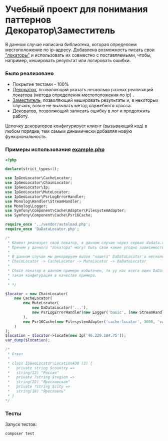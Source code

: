 # Учебный проект для понимания паттернов Декоратор\Заместитель

В данном случае написана библиотека, которая определяем местоположение по ip-адресу.
Добавлена возможность писать свои ["локаторы"](example%2FDaDataLocator.php) и использовать их совместно с поставляемыми, чтобы, например, кешировать результат или логировать ошибки.

### Было реализовано ###
- Покрытие тестами - 100%
- [Декоратор](src%2FChainLocator.php), позволяющий указать несколько разных реализаций локатора (метода определения местоположения по ip) .
- [Заместитель](src%2FCacheLocator.php), позволяющий кешировать результаты и, в некоторых случаях, вовсе не вызывать метод служебного класса.
- [Декоратор](src%2FMuteLocator.php), позволяющий записать ошибку в лог и продолжить работу.

Цепочку декораторов конфигурирует клиент (вызывающий код) в любом порядке, тем самым динамически добавляя новую функциональность.

### Примеры использования [example.php](example%2Fexample.php)
```php
<?php

declare(strict_types=1);

use IpGeoLocator\CacheLocator;
use IpGeoLocator\ChainLocator;
use IpGeoLocator\Ip;
use IpGeoLocator\MuteLocator;
use IpGeoLocator\PsrLogErrorHandler;
use Monolog\Handler\StreamHandler;
use Monolog\Logger;
use Symfony\Component\Cache\Adapter\FilesystemAdapter;
use Symfony\Component\Cache\Psr16Cache;

require_once '../vendor/autoload.php';
require_once 'DaDataLocator.php';

/*
 * Клиент реализует свой локатор, в данном случае через сервис dadata.ru.
 * Причем у данного "локатора" могут быть свои какие угодно зависимости, главное реализовать интерфейс (контракт)
 *
 * В данном случае мы декорируем вызов "нашего" DaDataLocator'а несколькими другими "локаторами"
 * ChainLocator -> CacheLocator -> MuteLocator -> DaDataLocator
 *
 * Chain локатор в данном примере избыточен, тк уу нас всего один DaDataLocator,
 * такая конфигурация в качестве примера.
 *
 * */

$locator = new ChainLocator(
    new CacheLocator(
        new MuteLocator(
            new DaDataLocator('...'),
            new PsrLogErrorHandler(new Logger('basic', [new StreamHandler('var/ip-geo-locator.log')]))
        ),
        new Psr16Cache(new FilesystemAdapter('cache-locator', 3600, 'var'))
    )
);
$location = $locator->locate(new Ip('46.229.184.75'));
var_dump($location);

/*
 * Ответ
 *
 * class IpGeoLocator\Location#30 (3) {
 *   private string $country =>
 *   string(12) "Россия"
 *   private ?string $region =>
 *   string(22) "Ярославская"
 *   private ?string $city =>
 *   string(18) "Ярославль"
 * }
*/
```

### Тесты

Запуск тестов:

``` bash
composer test
```